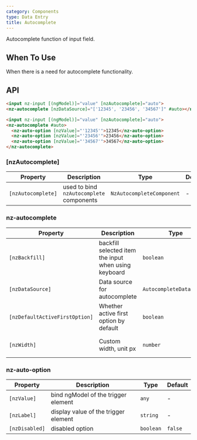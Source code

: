 ```yaml
---
category: Components
type: Data Entry
title: Autocomplete
---
```


Autocomplete function of input field.

## When To Use

When there is a need for autocomplete functionality.

## API

```html
<input nz-input [(ngModel)]="value" [nzAutocomplete]="auto">
<nz-autocomplete [nzDataSource]="['12345', '23456', '34567']" #auto></nz-autocomplete>
```

```html
<input nz-input [(ngModel)]="value" [nzAutocomplete]="auto">
<nz-autocomplete #auto>
  <nz-auto-option [nzValue]="'12345'">12345</nz-auto-option>
  <nz-auto-option [nzValue]="'23456'">23456</nz-auto-option>
  <nz-auto-option [nzValue]="'34567'">34567</nz-auto-option>
</nz-autocomplete>
```

### [nzAutocomplete]

| Property | Description | Type | Default |
| --- | --- | --- | --- |
| `[nzAutocomplete]` | used to bind `nzAutocomplete` components | `NzAutocompleteComponent` | - |

### nz-autocomplete

| Property | Description | Type | Default |
| --- | --- | --- | --- |
| `[nzBackfill]` | backfill selected item the input when using keyboard | `boolean` | `false` |
| `[nzDataSource]` | Data source for autocomplete | `AutocompleteDataSource` | - |
| `[nzDefaultActiveFirstOption]` | Whether active first option by default | `boolean` | `true` |
| `[nzWidth]` | Custom width, unit px | `number` | trigger element width |

### nz-auto-option

| Property | Description | Type | Default |
| --- | --- | --- | --- |
| `[nzValue]` | bind ngModel of the trigger element  | `any` | - |
| `[nzLabel]` | display value of the trigger element  | `string` | - |
| `[nzDisabled]` | disabled option | `boolean` | `false` |